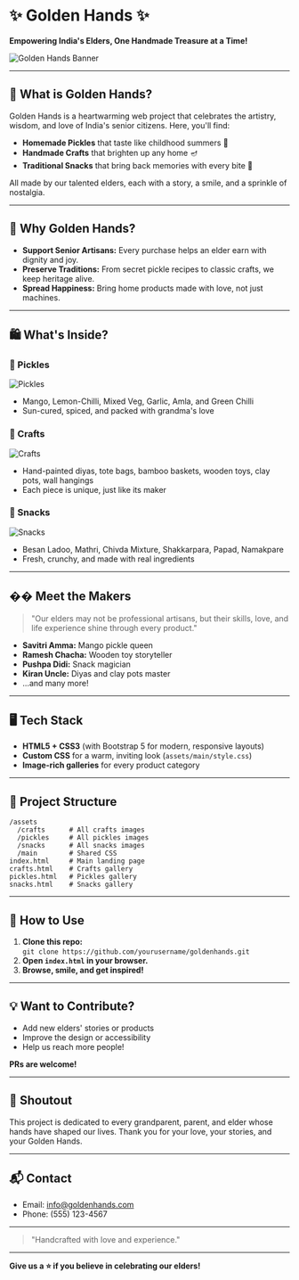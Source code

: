 # ✨ Golden Hands ✨

**Empowering India's Elders, One Handmade Treasure at a Time!**

![Golden Hands Banner](assets/crafts.webp)

---

## 🥇 What is Golden Hands?

Golden Hands is a heartwarming web project that celebrates the artistry, wisdom, and love of India's senior citizens. Here, you'll find:

- **Homemade Pickles** that taste like childhood summers 🍋
- **Handmade Crafts** that brighten up any home 🪔
- **Traditional Snacks** that bring back memories with every bite 🍘

All made by our talented elders, each with a story, a smile, and a sprinkle of nostalgia.

---

## 🚀 Why Golden Hands?

- **Support Senior Artisans:** Every purchase helps an elder earn with dignity and joy.
- **Preserve Traditions:** From secret pickle recipes to classic crafts, we keep heritage alive.
- **Spread Happiness:** Bring home products made with love, not just machines.

---

## 🛍️ What's Inside?

### 🥒 Pickles

![Pickles](assets/pickle.webp)

- Mango, Lemon-Chilli, Mixed Veg, Garlic, Amla, and Green Chilli
- Sun-cured, spiced, and packed with grandma's love

### 🎨 Crafts

![Crafts](assets/crafts.webp)

- Hand-painted diyas, tote bags, bamboo baskets, wooden toys, clay pots, wall hangings
- Each piece is unique, just like its maker

### 🍪 Snacks

![Snacks](assets/snacks.webp)

- Besan Ladoo, Mathri, Chivda Mixture, Shakkarpara, Papad, Namakpare
- Fresh, crunchy, and made with real ingredients

---

## �� Meet the Makers

> "Our elders may not be professional artisans, but their skills, love, and life experience shine through every product."

- **Savitri Amma:** Mango pickle queen
- **Ramesh Chacha:** Wooden toy storyteller
- **Pushpa Didi:** Snack magician
- **Kiran Uncle:** Diyas and clay pots master
- ...and many more!

---

## 🖥️ Tech Stack

- **HTML5 + CSS3** (with Bootstrap 5 for modern, responsive layouts)
- **Custom CSS** for a warm, inviting look (`assets/main/style.css`)
- **Image-rich galleries** for every product category

---

## 📁 Project Structure

```
/assets
  /crafts      # All crafts images
  /pickles     # All pickles images
  /snacks      # All snacks images
  /main        # Shared CSS
index.html     # Main landing page
crafts.html    # Crafts gallery
pickles.html   # Pickles gallery
snacks.html    # Snacks gallery
```

---

## 🌟 How to Use

1. **Clone this repo:**  
   `git clone https://github.com/yourusername/goldenhands.git`
2. **Open `index.html` in your browser.**
3. **Browse, smile, and get inspired!**

---

## 💡 Want to Contribute?

- Add new elders' stories or products
- Improve the design or accessibility
- Help us reach more people!

**PRs are welcome!**

---

## 📣 Shoutout

This project is dedicated to every grandparent, parent, and elder whose hands have shaped our lives. Thank you for your love, your stories, and your Golden Hands.

---

## 📬 Contact

- Email: info@goldenhands.com
- Phone: (555) 123-4567

---

> "Handcrafted with love and experience."

---

**Give us a ⭐ if you believe in celebrating our elders!** 